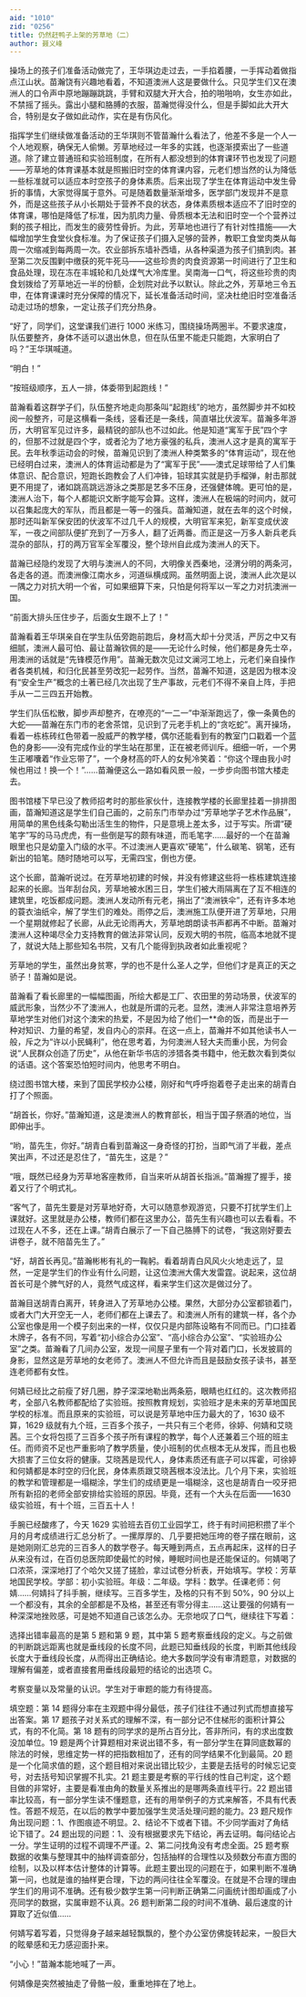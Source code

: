 ```yaml
---
aid: "1010"
zid: "0256"
title: 仍然赶鸭子上架的芳草地（二）
author: 聂义峰
---
```


操场上的孩子们准备活动做完了，王华琪边走过去，一手掐着腰，一手挥动着做指点江山状。苗瀚饶有兴趣地看着，不知道澳洲人这是要做什么。只见学生们又在澳洲人的口令声中原地蹦蹦跳跳，手臂和双腿大开大合，拍的啪啪响，女生亦如此，不禁摇了摇头。露出小腿和胳膊的衣服，苗瀚觉得没什么，但是手脚如此大开大合，特别是女子做如此动作，实在是有伤风化。

指挥学生们继续做准备活动的王华琪则不管苗瀚什么看法了，他差不多是一个人一个人地观察，确保无人偷懒。芳草地经过一年多的实践，也逐渐摸索出了一些道道。除了建立普通班和实验班制度，在所有人都没想到的体育课环节也发现了问题——芳草地的体育课基本就是照搬旧时空的体育课内容，元老们想当然的认为降低一些标准就可以适应本时空孩子的身体素质。后来出现了学生在体育运动中发生骨折的事情，大家觉得属于意外。可是随着数量渐渐增多，医学部门发现并不是意外，而是这些孩子从小长期处于营养不良的状态，身体素质根本适应不了旧时空的体育课，哪怕是降低了标准，因为肌肉力量、骨质根本无法和旧时空一个个营养过剩的孩子相比，而发生的疲劳性骨折。为此，芳草地也进行了有针对性措施——大幅增加学生食堂伙食标准。为了保证孩子们摄入足够的营养，教职工食堂肉类从每周一次缩减到每两周一次。农业部拆东墙补西墙，从各种渠道为孩子们搞到肉。甚至第二次反围剿中缴获的死牛死马——这些珍贵的肉食资源第一时间进行了卫生和食品处理，现在冻在丰城轮和几处煤气大冷库里。吴南海一口气，将这些珍贵的肉食划拨给了芳草地近一半的份额，企划院对此予以默认。除此之外，芳草地三令五申，在体育课课时充分保障的情况下，延长准备活动时间，坚决杜绝旧时空准备活动走过场的想象，一定让孩子们充分热身。

“好了，同学们，这堂课我们进行 1000 米练习，围绕操场两圈半。不要求速度，队伍要整齐，身体不适可以退出休息，但在队伍里不能走只能跑，大家明白了吗？”王华琪喊道。

“明白！”

“按班级顺序，五人一排，体委带到起跑线！”

苗瀚看着这群学子们，队伍整齐地走向那条叫“起跑线”的地方，虽然脚步并不如校阅一般整齐，可是这横看一条线，竖看还是一条线，简直堪比伏波军。苗瀚多年游历，大明官军见过许多，最精锐的部队也不过如此。他是知道“寓军于民”四个字的，但那不过就是四个字，或者沦为了地方豪强的私兵，澳洲人这才是真的寓军于民。去年秋季运动会的时候，苗瀚见识到了澳洲人种类繁多的“体育运动”，现在他已经明白过来，澳洲人的体育运动都是为了“寓军于民”——澳式足球带给了人们集体意识、配合意识，短跑长跑教会了人们冲锋，铅球其实就是扔手榴弹，射击那就更不用提了，诸如跳高跳远游泳之类那是艺多不压身，还强健体魄。更可怕的是，澳洲人治下，每个人都能识文断字能写会算。这样，澳洲人在极端的时间内，就可以召集起庞大的军队，而且都是一等一的强兵。苗瀚知道，就在去年的这个时候，那时还叫新军保安团的伏波军不过几千人的规模，大明官军来犯，新军变成伏波军，一夜之间部队便扩充到了一万多人，翻了近两番。而正是这一万多人新兵老兵混杂的部队，打的两万官军全军覆没，整个琼州自此成为澳洲人的天下。

苗瀚已经隐约发现了大明与澳洲人的不同，大明像关西秦地，泾渭分明的两条河，各走各的道。而澳洲像江南水乡，河道纵横成网。虽然明面上说，澳洲人此次是以一隅之力对抗大明一个省，可如果细算下来，只怕是何将军以一军之力对抗澳洲一国。

“前面大排头压住步子，后面女生跟不上了！”

苗瀚看着王华琪亲自在学生队伍旁跑前跑后，身材高大却十分灵活，严厉之中又有细腻，澳洲人最可怕、最让苗瀚钦佩的是——无论什么时候，他们都是身先士卒，用澳洲的话就是“先锋模范作用”。苗瀚无数次见过文澜河工地上，元老们亲自操作者各类机械，和归化民甚至劳改犯一起劳作。当然，苗瀚不知道，这是因为根本没有“安全生产”概念的土著已经几次出现了生产事故，元老们不得不亲自上阵，手把手从一二三四五开始教。

学生们队伍松散，脚步声却整齐，在嘹亮的“一二一”中渐渐跑远了，像一条黄色的大蛇——苗瀚在东门市的老舍茶馆，见识到了元老手机上的“贪吃蛇”。离开操场，看着一栋栋砖红色带着一股威严的教学楼，偶尔还能看到有的教室门口戳着一个蓝色的身影——没有完成作业的学生站在那里，正在被老师训斥。细细一听，一个男生正嘟囔着“作业忘带了”，一个身材高的吓人的女髡冷笑着：“你这个理由我小时候也用过！换一个！”……苗瀚便这么一路如看风景一般，一步步向图书馆大楼走去。

图书馆楼下早已没了教师招考时的那些家伙什，连接教学楼的长廊里挂着一排排图画，苗瀚知道这是学生们自己画的，之前东门市举办过“芳草地学子艺术作品展”，用简单的黑色线条勾勒出活生生的物件，只是意境上差太多，过于写实。所谓“硬笔字”写的马马虎虎，有一些倒是写的颇有味道，而毛笔字……最好的一个在苗瀚眼里也只是幼童入门级的水平。不过澳洲人更喜欢“硬笔”，什么碳笔、钢笔，还有新出的铅笔。随时随地可以写，无需四宝，倒也方便。

这个长廊，苗瀚听说过。在芳草地初建的时候，并没有修建这些将一栋栋建筑连接起来的长廊。当年刮台风，芳草地被水困三日，学生们被大雨隔离在了互不相连的建筑里，吃饭都成问题。澳洲人发动所有元老，捐出了“澳洲铁伞”，还有许多本地的蓑衣油纸伞，解了学生们的难处。雨停之后，澳洲施工队便开进了芳草地，只用一个星期就修起了长廊，从此无论雨再大，芳草地朗朗读书声都再不中断。苗瀚对澳洲人这种竭尽全力支持教育的做法非常认同，反观大明的书院，临高本地就不提了，就说大陆上那些知名书院，又有几个能得到执政者如此重视呢？

芳草地的学生，虽然出身贫寒，学的也不是什么圣人之学，但他们才是真正的天之骄子！苗瀚如是说。

苗瀚看了看长廊里的一幅幅图画，所绘大都是工厂、农田里的劳动场景，伏波军的威武形象，当然少不了澳洲人，也就是所谓的元老。显然，澳洲人非常注意培养芳草地学生对他们对这个澳宋的热爱，不是因为给了他们一\*\*命的饭，而是出于一种对知识、力量的希望，发自内心的崇拜。在这一点上，苗瀚并不如其他读书人一般，斥之为“许以小民蝇利”，他在思考着，为何澳洲人轻大夫而重小民，为何会说“人民群众创造了历史”，从他在新华书店的涉猎各类书籍中，他无数次看到类似的话语。这个答案恐怕短时间内，他思考不明白。

绕过图书馆大楼，来到了国民学校办公楼，刚好和气呼呼抱着卷子走出来的胡青白打了个照面。

“胡首长，你好。”苗瀚知道，这是澳洲人的教育部长，相当于国子祭酒的地位，当即伸出手。

“哟，苗先生，你好。”胡青白看到苗瀚这一身奇怪的打扮，当即气消了半截，差点笑出声，不过还是忍住了，“苗先生，这是？”

“哦，既然已经身为芳草地客座教师，自当来听从胡首长指派。”苗瀚握了握手，接着又行了个明式礼。

“客气了，苗先生要是对芳草地好奇，大可以随意参观游览，只要不打扰学生们上课就好。这里就是办公楼，教师们都在这里办公，苗先生有兴趣也可以去看看。不过现在人不多，还在上课。”胡青白展示了一下自己胳膊下的试卷，“我这刚好要去讲卷子，就不陪苗先生了。”

“好，胡首长再见。”苗瀚彬彬有礼的一鞠躬。看着胡青白风风火火地走远了，显然，一定是学生们的作业有什么问题，让这位澳洲大儒大发雷霆。说起来，这位胡首长可是个脾气好的人，竟然气成这样，看来学生们这次是做过分了。

苗瀚目送胡青白离开，转身进入了芳草地办公楼。果然，大部分办公室都锁着门，或者大门大开空无一人，老师们都在上课去了。和澳洲人所有的建筑一样，各个办公室也像是用一个模子刻出来的一样，仅仅只是内部陈设略有不同而已。门口挂着木牌子，各有不同，写着“初小综合办公室”、“高小综合办公室”、“实验班办公室”之类。苗瀚看了几间办公室，发现一间屋子里有一个背对着门口，长发披肩的身影，显然这是芳草地的女老师了。澳洲人不但允许而且是鼓励女孩子读书，甚至连老师都有女性。

何婧已经比之前瘦了好几圈，脖子深深地勒出两条筋，眼睛也红红的。这次教师招考，全部八名教师都配给了实验班。按照教育规划，实验班才是未来的芳草地国民学校的标准。而且原来的实验班，可以说是芳草地中压力最大的了，1630 级不算，1629 级就有九个班，三百多个孩子，一共只有三个老师，徐婷、何婧和艾晓茜。三个女将包揽了三百多个孩子所有课程的教学，每个人还兼着三个班的班主任。而师资不足也严重影响了教学质量，使小班制的优点根本无从发挥，而且也极大损害了三位女将的健康。艾晓茜是现代人，身体素质还有底子可以挥霍，可徐婷和何婧都是本时空的归化民，身体素质跟艾晓茜根本没法比。几个月下来，实验班的教学和管理都是一塌糊涂，学生们的成绩更是一塌糊涂，这也是胡青白一咬牙把所有新招的老师全部安排给实验班的原因。毕竟，还有一个大头在后面——1630 级实验班，有十个班，三百五十人！

手腕已经酸疼了，今天 1629 实验班去百仞工业园学工，终于有时间把积攒了半个月的月考成绩进行汇总分析了。一摞厚厚的、几乎要把她压垮的卷子摆在眼前，这是她刚刚汇总完的三百多人的数学卷子。每天睡到两点，五点再起床，这样的日子从来没有过，在百仞总医院即使最忙的时候，睡眠时间也是还能保证的。何婧喝了口浓茶，深深地打了个哈欠又搓了搓脸，拿过试卷分析表，开始填写。学校：芳草地国民学校。学部：初小实验班。年级：二年级。学科：数学。任课老师：何婧……何婧抖了抖手腕，继续写。三百多学生，及格的只有不到 50%，90 分以上一个都没有，其余的全部都是不及格，甚至还有零分得主……这让要强的何婧有一种深深地挫败感，可是她不知道自己该怎么办。无奈地叹了口气，继续往下写着：

选择出错率最高的是第 5 题和第 9 题，其中第 5 题考察垂线段的定义。与之前做的判断跳远距离也就是垂线段的长度不同，此题已知垂线段的长度，判断其他线段长度大于垂线段长度，从而得出正确结论。绝大多数同学没有审清题意，对数据的理解有偏差，或者直接套用垂线段最短的结论的出选项 C。

考察变量以及常量的认识。学生对于审题的能力有待提高。

填空题：第 14 题得分率在主观题中得分最低，孩子们往往不通过列式而想直接写出答案。第 17 题孩子对关系式的理解不深，有一部分记不住梯形的面积计算公式，有的不化简。第 18 题有的同学求的是所占百分比，答非所问，有的求出度数没加单位。19 题是两个计算题相对来说出错不多，有一部分学生在算同底数幂的除法的时候，思维定势一样的把指数相加了，还有的同学结果不化到最简。20 题是一个化简求值的题，这个题目相对来说出错比较少，主要是去括号的时候忘记变号，对去括号知识掌握不扎实。21 题主要是考察的平行线的性自己判定，这个题目做的非常好，主要是看准由角的数量关系推出的是哪两条直线平行。22 题出错率比较高，有一部分学生读不懂题意，还有的用举例子的方式来解答，不具有代表性。答题不规范，在以后的教学中要加强学生灵活处理问题的能力。23 题尺规作角出现问题：1、作图痕迹不明显。2、结论不下或者下错。不少同学画对了角结论下错了。24 题出现的问题：1、没有根据要求先下结论，再去证明。每问结论占一分。学生证明的过程不调理不严谨。2、第二问找角没有考虑全面。25 题考察数据的收集与整理其中的抽样调查部分，包括抽样的合理性以及频数分布直方图的绘制，以及以样本估计整体的计算等。此题主要出现的问题在于，如果判断不准确第一问，也就是谁的抽样更合理，下边的两问往往全军覆没。在就是不合理的理由学生们的用词不准确。还有极少数学生第一问判断正确第二问画统计图却画成了小亮同学的数据，实属审题不认真。26 题判断第二段的时间不准确、最后速度的计算取了近似值……

何婧写着写着，只觉得身子越来越轻飘飘的，整个办公室仿佛旋转起来，一股巨大的眩晕感和无力感迎面扑来。

“小心！”苗瀚本能地喊了一声。

何婧像是突然被抽走了骨骼一般，重重地摔在了地上。
